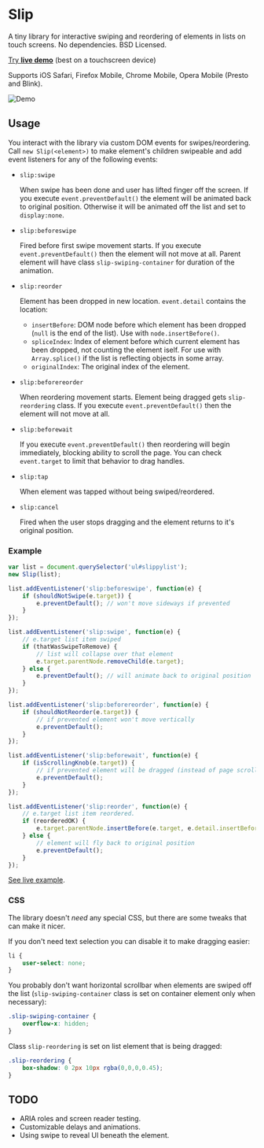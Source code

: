 # Slip
A tiny library for interactive swiping and reordering of elements in lists on touch screens. No dependencies. BSD Licensed.

[Try **live demo**](http://pornel.net/slip/) (best on a touchscreen device)

Supports iOS Safari, Firefox Mobile, Chrome Mobile, Opera Mobile (Presto and Blink).

![Demo](http://pornel.net/slip/demo.gif)

## Usage

You interact with the library via custom DOM events for swipes/reordering.  Call `new Slip(<element>)` to make element's children swipeable and add event listeners for any of the following events:

* `slip:swipe`

    When swipe has been done and user has lifted finger off the screen.
    If you execute `event.preventDefault()` the element will be animated back to original position.
    Otherwise it will be animated off the list and set to `display:none`.

* `slip:beforeswipe`

    Fired before first swipe movement starts.
    If you execute `event.preventDefault()` then the element will not move at all.
    Parent element will have class `slip-swiping-container` for duration of the animation.

* `slip:reorder`

    Element has been dropped in new location. `event.detail` contains the location:

    * `insertBefore`: DOM node before which element has been dropped (`null` is the end of the list). Use with `node.insertBefore()`.
    * `spliceIndex`: Index of element before which current element has been dropped, not counting the element iself. For use with `Array.splice()` if the list is reflecting objects in some array.
    * `originalIndex`: The original index of the element.

* `slip:beforereorder`

    When reordering movement starts.
    Element being dragged gets `slip-reordering` class.
    If you execute `event.preventDefault()` then the element will not move at all.

* `slip:beforewait`

    If you execute `event.preventDefault()` then reordering will begin immediately, blocking ability to scroll the page. You can check `event.target` to limit that behavior to drag handles.

* `slip:tap`

    When element was tapped without being swiped/reordered.

* `slip:cancel`

    Fired when the user stops dragging and the element returns to it's original position.

### Example

```js
var list = document.querySelector('ul#slippylist');
new Slip(list);

list.addEventListener('slip:beforeswipe', function(e) {
    if (shouldNotSwipe(e.target)) {
        e.preventDefault(); // won't move sideways if prevented
    }
});

list.addEventListener('slip:swipe', function(e) {
    // e.target list item swiped
    if (thatWasSwipeToRemove) {
        // list will collapse over that element
        e.target.parentNode.removeChild(e.target);
    } else {
        e.preventDefault(); // will animate back to original position
    }
});

list.addEventListener('slip:beforereorder', function(e) {
    if (shouldNotReorder(e.target)) {
        // if prevented element won't move vertically
        e.preventDefault();
    }
});

list.addEventListener('slip:beforewait', function(e) {
    if (isScrollingKnob(e.target)) {
        // if prevented element will be dragged (instead of page scrolling)
        e.preventDefault();
    }
});

list.addEventListener('slip:reorder', function(e) {
    // e.target list item reordered.
    if (reorderedOK) {
        e.target.parentNode.insertBefore(e.target, e.detail.insertBefore);
    } else {
        // element will fly back to original position
        e.preventDefault();
    }
});
```

[See live example](http://pornel.net/slip/).

### CSS

The library doesn't *need* any special CSS, but there are some tweaks that can make it nicer.

If you don't need text selection you can disable it to make dragging easier:

```css
li {
    user-select: none;
}
```

You probably don't want horizontal scrollbar when elements are swiped off the list (`slip-swiping-container` class is set on container element only when necessary):

```css
.slip-swiping-container {
    overflow-x: hidden;
}
```

Class `slip-reordering` is set on list element that is being dragged:

```css
.slip-reordering {
    box-shadow: 0 2px 10px rgba(0,0,0,0.45);
}
```

## TODO

 * ARIA roles and screen reader testing.
 * Customizable delays and animations.
 * Using swipe to reveal UI beneath the element.

